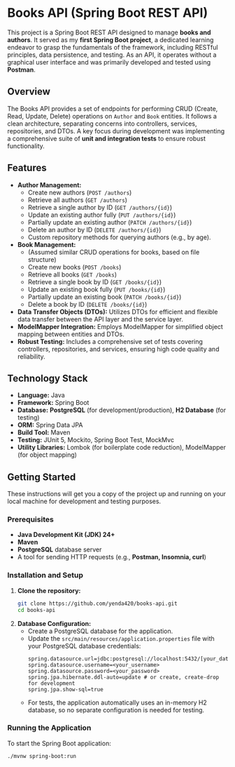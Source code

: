 # Books API (Spring Boot REST API)

This project is a Spring Boot REST API designed to manage **books and authors**. It served as my **first Spring Boot project**, a dedicated learning endeavor to grasp the fundamentals of the framework, including RESTful principles, data persistence, and testing. As an API, it operates without a graphical user interface and was primarily developed and tested using **Postman**.

## Overview

The Books API provides a set of endpoints for performing CRUD (Create, Read, Update, Delete) operations on `Author` and `Book` entities. It follows a clean architecture, separating concerns into controllers, services, repositories, and DTOs. A key focus during development was implementing a comprehensive suite of **unit and integration tests** to ensure robust functionality.

## Features

* **Author Management:**
    * Create new authors (`POST /authors`)
    * Retrieve all authors (`GET /authors`)
    * Retrieve a single author by ID (`GET /authors/{id}`)
    * Update an existing author fully (`PUT /authors/{id}`)
    * Partially update an existing author (`PATCH /authors/{id}`)
    * Delete an author by ID (`DELETE /authors/{id}`)
    * Custom repository methods for querying authors (e.g., by age).
* **Book Management:**
    * (Assumed similar CRUD operations for books, based on file structure)
    * Create new books (`POST /books`)
    * Retrieve all books (`GET /books`)
    * Retrieve a single book by ID (`GET /books/{id}`)
    * Update an existing book fully (`PUT /books/{id}`)
    * Partially update an existing book (`PATCH /books/{id}`)
    * Delete a book by ID (`DELETE /books/{id}`)
* **Data Transfer Objects (DTOs):** Utilizes DTOs for efficient and flexible data transfer between the API layer and the service layer.
* **ModelMapper Integration:** Employs ModelMapper for simplified object mapping between entities and DTOs.
* **Robust Testing:** Includes a comprehensive set of tests covering controllers, repositories, and services, ensuring high code quality and reliability.

## Technology Stack

* **Language:** Java
* **Framework:** Spring Boot
* **Database:** **PostgreSQL** (for development/production), **H2 Database** (for testing)
* **ORM:** Spring Data JPA
* **Build Tool:** Maven
* **Testing:** JUnit 5, Mockito, Spring Boot Test, MockMvc
* **Utility Libraries:** Lombok (for boilerplate code reduction), ModelMapper (for object mapping)

## Getting Started

These instructions will get you a copy of the project up and running on your local machine for development and testing purposes.

### Prerequisites

* **Java Development Kit (JDK) 24+**
* **Maven**
* **PostgreSQL** database server
* A tool for sending HTTP requests (e.g., **Postman, Insomnia, curl**)

### Installation and Setup

1.  **Clone the repository:**
    ```bash
    git clone https://github.com/yenda420/books-api.git
    cd books-api
    ```
2.  **Database Configuration:**
    * Create a PostgreSQL database for the application.
    * Update the `src/main/resources/application.properties` file with your PostgreSQL database credentials:
        ```properties
        spring.datasource.url=jdbc:postgresql://localhost:5432/[your_database_name]
        spring.datasource.username=<your_username>
        spring.datasource.password=<your_password>
        spring.jpa.hibernate.ddl-auto=update # or create, create-drop for development
        spring.jpa.show-sql=true
        ```
    * For tests, the application automatically uses an in-memory H2 database, so no separate configuration is needed for testing.

### Running the Application

To start the Spring Boot application:

```bash
./mvnw spring-boot:run
```
